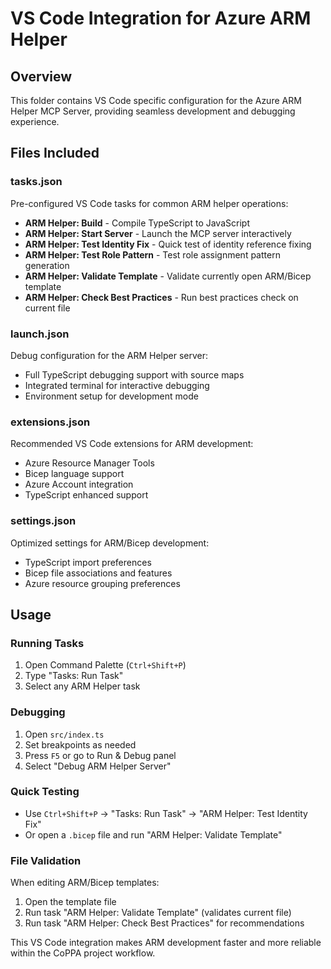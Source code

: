 # VS Code Integration for Azure ARM Helper

## Overview
This folder contains VS Code specific configuration for the Azure ARM Helper MCP Server, providing seamless development and debugging experience.

## Files Included

### tasks.json
Pre-configured VS Code tasks for common ARM helper operations:
- **ARM Helper: Build** - Compile TypeScript to JavaScript
- **ARM Helper: Start Server** - Launch the MCP server interactively
- **ARM Helper: Test Identity Fix** - Quick test of identity reference fixing
- **ARM Helper: Test Role Pattern** - Test role assignment pattern generation
- **ARM Helper: Validate Template** - Validate currently open ARM/Bicep template
- **ARM Helper: Check Best Practices** - Run best practices check on current file

### launch.json
Debug configuration for the ARM Helper server:
- Full TypeScript debugging support with source maps
- Integrated terminal for interactive debugging
- Environment setup for development mode

### extensions.json
Recommended VS Code extensions for ARM development:
- Azure Resource Manager Tools
- Bicep language support
- Azure Account integration
- TypeScript enhanced support

### settings.json
Optimized settings for ARM/Bicep development:
- TypeScript import preferences
- Bicep file associations and features
- Azure resource grouping preferences

## Usage

### Running Tasks
1. Open Command Palette (`Ctrl+Shift+P`)
2. Type "Tasks: Run Task"
3. Select any ARM Helper task

### Debugging
1. Open `src/index.ts`
2. Set breakpoints as needed
3. Press `F5` or go to Run & Debug panel
4. Select "Debug ARM Helper Server"

### Quick Testing
- Use `Ctrl+Shift+P` → "Tasks: Run Task" → "ARM Helper: Test Identity Fix"
- Or open a `.bicep` file and run "ARM Helper: Validate Template"

### File Validation
When editing ARM/Bicep templates:
1. Open the template file
2. Run task "ARM Helper: Validate Template" (validates current file)
3. Run task "ARM Helper: Check Best Practices" for recommendations

This VS Code integration makes ARM development faster and more reliable within the CoPPA project workflow.
